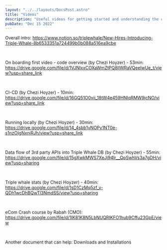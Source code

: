 ```yaml
---
layout: "../../layouts/DocsPost.astro"
title: "Videos"
description: "Useful videos for getting started and understanding the codebase"
pubDate: "Dec 15 2022"
---
```


Overall intro: https://www.notion.so/triplewhale/New-Hires-Introducing-Triple-Whale-8b6533351a724499b0b088a516ea9cbe
 
<br>

On boarding first video - code overview (by Chezi Hoyzer) - 53min: https://drive.google.com/file/d/1VJNlxxCOXaWmZtPQ8lIWRaVQeelwUe_t/view?usp=share_link 

<br>

CI-CD (by Chezi Hoyzer) - 10min: https://drive.google.com/file/d/16GQ51O0vii_18tW4e459HNIqRMW9jcNO/view?usp=share_link
 
<br>

Running locally (by Chezi Hoyzer) - 30min: https://drive.google.com/file/d/14_4sbb1yNOPy1NT0e-s1nzOIgNxnjRJh/view?usp=share_link
 
<br>

Data flow of 3rd party APIs into Triple Whale DB (by Chezi Hoyzer) - 55min: https://drive.google.com/file/d/15gXwkMWS7XeJj94Ir__QpSwhVs3a7gDH/view?usp=sharing
 
<br>

Triple whale stats (by Chezi Hoyzer) - 40min: https://drive.google.com/file/d/1sD1CzMq5zf_v-QDh1wcDhBQwTl3NmdSS/view?usp=sharing
 
<br>

eCom Crash course by Rabah (CMO): https://drive.google.com/file/d/1IK81K8N5LbNUQRIKFO1hub9Cffu23GpE/view
 
<br>

Another document that can help: Downloads and Installations
 
